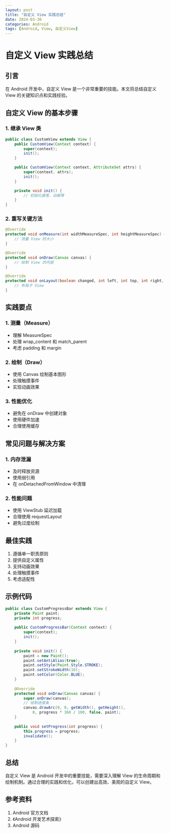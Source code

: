 ```yaml
---
layout: post
title: "自定义 View 实践总结"
date: 2024-03-30
categories: Android
tags: [Android, View, 自定义View]
---
```


# 自定义 View 实践总结

## 引言

在 Android 开发中，自定义 View 是一个非常重要的技能。本文将总结自定义 View 的关键知识点和实践经验。

## 自定义 View 的基本步骤

### 1. 继承 View 类
```java
public class CustomView extends View {
    public CustomView(Context context) {
        super(context);
        init();
    }

    public CustomView(Context context, AttributeSet attrs) {
        super(context, attrs);
        init();
    }

    private void init() {
        // 初始化画笔、动画等
    }
}
```

### 2. 重写关键方法
```java
@Override
protected void onMeasure(int widthMeasureSpec, int heightMeasureSpec) {
    // 测量 View 的大小
}

@Override
protected void onDraw(Canvas canvas) {
    // 绘制 View 的内容
}

@Override
protected void onLayout(boolean changed, int left, int top, int right, int bottom) {
    // 布局子 View
}
```

## 实践要点

### 1. 测量（Measure）
- 理解 MeasureSpec
- 处理 wrap_content 和 match_parent
- 考虑 padding 和 margin

### 2. 绘制（Draw）
- 使用 Canvas 绘制基本图形
- 处理触摸事件
- 实现动画效果

### 3. 性能优化
- 避免在 onDraw 中创建对象
- 使用硬件加速
- 合理使用缓存

## 常见问题与解决方案

### 1. 内存泄漏
- 及时释放资源
- 使用弱引用
- 在 onDetachedFromWindow 中清理

### 2. 性能问题
- 使用 ViewStub 延迟加载
- 合理使用 requestLayout
- 避免过度绘制

## 最佳实践

1. 遵循单一职责原则
2. 提供自定义属性
3. 支持动画效果
4. 处理触摸事件
5. 考虑适配性

## 示例代码

```java
public class CustomProgressBar extends View {
    private Paint paint;
    private int progress;
    
    public CustomProgressBar(Context context) {
        super(context);
        init();
    }
    
    private void init() {
        paint = new Paint();
        paint.setAntiAlias(true);
        paint.setStyle(Paint.Style.STROKE);
        paint.setStrokeWidth(10);
        paint.setColor(Color.BLUE);
    }
    
    @Override
    protected void onDraw(Canvas canvas) {
        super.onDraw(canvas);
        // 绘制进度条
        canvas.drawArc(0, 0, getWidth(), getHeight(), 
            0, progress * 360 / 100, false, paint);
    }
    
    public void setProgress(int progress) {
        this.progress = progress;
        invalidate();
    }
}
```

## 总结

自定义 View 是 Android 开发中的重要技能，需要深入理解 View 的生命周期和绘制机制。通过合理的实践和优化，可以创建出高效、美观的自定义 View。

## 参考资料
1. Android 官方文档
2. 《Android 开发艺术探索》
3. Android 源码 